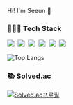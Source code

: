 Hi! I'm Seeun 🍊
### 👩🏻‍💻 Tech Stack
<p>
  <img src="https://img.shields.io/badge/Java-007396?style=flat-square&logo=Java&logoColor=white"/></a>&nbsp 
  <img src="https://img.shields.io/badge/Python-3766AB?style=flat-square&logo=Python&logoColor=white"/></a>&nbsp
  <img src="https://img.shields.io/badge/C-A8B9CC?style=flat-square&logo=C&logoColor=white"/></a>&nbsp 
  <img src="https://img.shields.io/badge/html5%20-%23E34F26.svg?&style=flat-square&logo=Html5&logoColor=white"/></a>&nbsp 
  <img src="https://img.shields.io/badge/css-1572B6?style=flat-square&logo=css3&logoColor=white"/></a>&nbsp 
  <img src="https://img.shields.io/badge/oracle-E6B91E?style=flat-square&logo=oracle&logoColor=white"/></a>&nbsp  
</p>

![Top Langs](https://github-readme-stats.vercel.app/api/top-langs/?username=seeun-320&langs_count=8&layout=compact)

### 📚 Solved.ac
[![Solved.ac프로필](http://mazassumnida.wtf/api/generate_badge?boj=orange0320)](https://solved.ac/orange0320)
